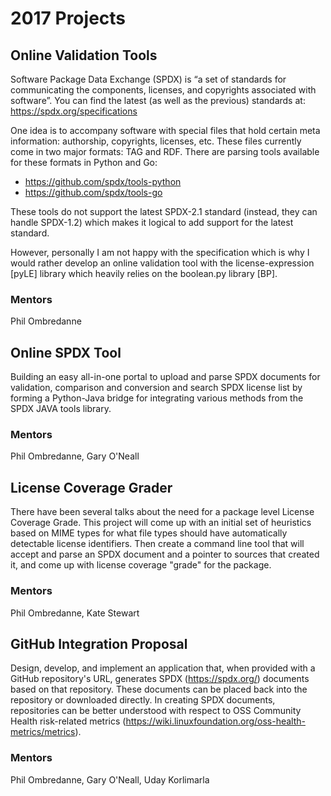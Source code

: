 # 2017 Projects

## Online Validation Tools

Software Package Data Exchange (SPDX) is “a set of standards for communicating the components, licenses, and copyrights associated with software”. You can find the latest (as well as the previous) standards at: https://spdx.org/specifications

One idea is to accompany software with special files that hold certain meta information: authorship, copyrights, licenses, etc. These files currently come in two major formats: TAG and RDF. There are parsing tools available for these formats in Python and Go:

- https://github.com/spdx/tools-python
- https://github.com/spdx/tools-go

These tools do not support the latest SPDX-2.1 standard (instead, they can handle SPDX-1.2) which makes it logical to add support for the latest standard.

However, personally I am not happy with the specification which is why I would rather develop an online validation tool with the license-expression [pyLE] library which heavily relies on the boolean.py library [BP].

### Mentors

Phil Ombredanne


## Online SPDX Tool

Building an easy all-in-one portal to upload and parse SPDX documents for validation, comparison and conversion and search SPDX license list by forming a Python-Java bridge for integrating various methods from the SPDX JAVA tools library.

### Mentors

Phil Ombredanne, Gary O'Neall


## License Coverage Grader

There have been several talks about the need for a package level License Coverage Grade. This project will come up with an initial set of heuristics based on MIME types for what file types should have automatically detectable license identifiers. Then create a command line tool that will accept and parse an SPDX document and a pointer to sources that created it, and come up with license coverage "grade" for the package.

### Mentors

Phil Ombredanne, Kate Stewart


## GitHub Integration Proposal

Design, develop, and implement an application that, when provided with a GitHub repository's URL, generates SPDX (https://spdx.org/) documents based on that repository. These documents can be placed back into the repository or downloaded directly. In creating SPDX documents, repositories can be better understood with respect to OSS Community Health risk-related metrics (https://wiki.linuxfoundation.org/oss-health-metrics/metrics).

### Mentors

Phil Ombredanne, Gary O'Neall, Uday Korlimarla

